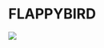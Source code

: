 # FLAPPYBIRD
<img src="https://user-images.githubusercontent.com/42359722/180640401-7f29909b-4bab-47b5-a66b-735ed7677fca.png">
